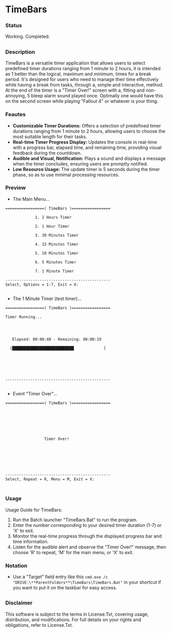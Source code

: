 # TimeBars
### Status
Working. Completed.

##
### Description
TimeBars is a versatile timer application that allows users to select predefined timer durations ranging from 1 minute to 2 hours, it is intended as 1 better than the logical, maximum and minimum, times for a break period. It's designed for users who need to manage their time effectively while having a break from tasks, through a, simple and interactive, method. At the end of the timer is a "Timer Over!" screen with a, fitting and non-annoying, 5 bleep alarm sound played once. Optimally one would have this on the second screen while playing "Fallout 4" or whatever is your thing.

### Feautes
- **Customizable Timer Durations:** Offers a selection of predefined timer durations ranging from 1 minute to 2 hours, allowing users to choose the most suitable length for their tasks.
- **Real-time Timer Progress Display:** Updates the console in real-time with a progress bar, elapsed time, and remaining time, providing visual feedback during the countdown.
- **Audible and Visual, Notification:** Plays a sound and displays a message when the timer concludes, ensuring users are promptly notified.
- **Low Resource Usage:** The update timer is 5 seconds during the timer phase, so as to use minimal processing resources.

### Preview
- The Main Menu...
```
=================( TimeBars )=================

             1. 2 Hours Timer

             2. 1 Hour Timer

             3. 30 Minutes Timer

             4. 15 Minutes Timer

             5. 10 Minutes Timer

             6. 5 Minutes Timer

             7. 1 Minute Timer

----------------------------------------------
Select, Options = 1-7, Exit = X:


```
- The 1 Minute Timer (test timer)...
```
=================( TimeBars )=================

Timer Running...




   Elapsed: 00:00:40 - Remaining: 00:00:19

  [███████████████████████████             ]






----------------------------------------------


```
- Event "Timer Over"...
```
=================( TimeBars )=================







                 Timer Over!







----------------------------------------------
Select, Repeat = R, Menu = M, Exit = X:


```

##
### Usage 
Usage Guide for TimeBars:
1. Run the Batch launcher "TimeBars.Bat" to run the program.
2. Enter the number corresponding to your desired timer duration (1-7) or 'X' to exit.
3.  Monitor the real-time progress through the displayed progress bar and time information.
4. Listen for the audible alert and observe the "Timer Over!" message, then choose 'R' to repeat, 'M' for the main menu, or 'X' to exit.

### Notation
- Use a "Target" field entry like this `cmd.exe /c "DRIVE:\**ParentFolders**\TimeBars\TimeBars.Bat"` in your shortcut if you want to put it on the taskbar for easy access.

##
### Disclaimer
This software is subject to the terms in License.Txt, covering usage, distribution, and modifications. For full details on your rights and obligations, refer to License.Txt.

